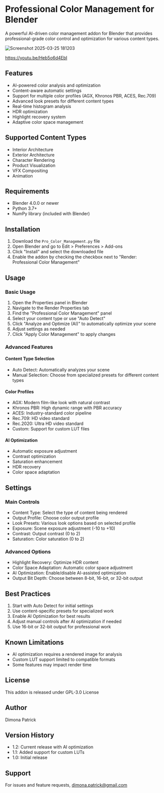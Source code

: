 # Professional Color Management for Blender

A powerful AI-driven color management addon for Blender that provides professional-grade color control and optimization for various content types.

![Screenshot 2025-03-25 181203](https://github.com/user-attachments/assets/4fe4eaee-c8e0-4bac-aff3-9abe4a398b48)

https://youtu.be/Heb5o6d4EbI


## Features

- AI-powered color analysis and optimization
- Content-aware automatic settings
- Support for multiple color profiles (AGX, Khronos PBR, ACES, Rec.709)
- Advanced look presets for different content types
- Real-time histogram analysis
- HDR optimization
- Highlight recovery system
- Adaptive color space management

## Supported Content Types

- Interior Architecture
- Exterior Architecture
- Character Rendering
- Product Visualization
- VFX Compositing
- Animation

## Requirements

- Blender 4.0.0 or newer
- Python 3.7+
- NumPy library (included with Blender)

## Installation

1. Download the `Pro_Color_Management.py` file
2. Open Blender and go to Edit > Preferences > Add-ons
3. Click "Install" and select the downloaded file
4. Enable the addon by checking the checkbox next to "Render: Professional Color Management"

## Usage

### Basic Usage

1. Open the Properties panel in Blender
2. Navigate to the Render Properties tab
3. Find the "Professional Color Management" panel
4. Select your content type or use "Auto Detect"
5. Click "Analyze and Optimize (AI)" to automatically optimize your scene
6. Adjust settings as needed
7. Click "Apply Color Management" to apply changes

### Advanced Features

#### Content Type Selection
- Auto Detect: Automatically analyzes your scene
- Manual Selection: Choose from specialized presets for different content types

#### Color Profiles
- AGX: Modern film-like look with natural contrast
- Khronos PBR: High dynamic range with PBR accuracy
- ACES: Industry-standard color pipeline
- Rec.709: HD video standard
- Rec.2020: Ultra HD video standard
- Custom: Support for custom LUT files

#### AI Optimization
- Automatic exposure adjustment
- Contrast optimization
- Saturation enhancement
- HDR recovery
- Color space adaptation

## Settings

### Main Controls
- Content Type: Select the type of content being rendered
- Output Profile: Choose color output profile
- Look Presets: Various look options based on selected profile
- Exposure: Scene exposure adjustment (-10 to +10)
- Contrast: Output contrast (0 to 2)
- Saturation: Color saturation (0 to 2)

### Advanced Options
- Highlight Recovery: Optimize HDR content
- Color Space Adaptation: Automatic color space adjustment
- AI Optimization: Enable/disable AI-assisted optimization
- Output Bit Depth: Choose between 8-bit, 16-bit, or 32-bit output

## Best Practices

1. Start with Auto Detect for initial settings
2. Use content-specific presets for specialized work
3. Enable AI Optimization for best results
4. Adjust manual controls after AI optimization if needed
5. Use 16-bit or 32-bit output for professional work

## Known Limitations

- AI optimization requires a rendered image for analysis
- Custom LUT support limited to compatible formats
- Some features may impact render time

## License

This addon is released under GPL-3.0 License

## Author

Dimona Patrick

## Version History

- 1.2: Current release with AI optimization
- 1.1: Added support for custom LUTs
- 1.0: Initial release

## Support

For issues and feature requests,  dimona.patrick@gmail.com

